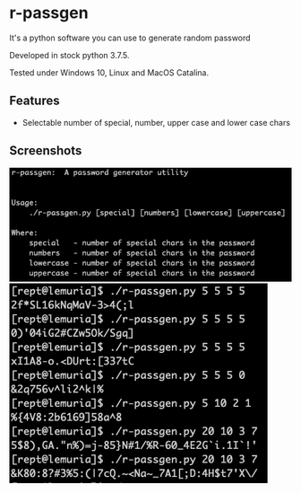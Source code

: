 # r-passgen

It's a python software you can use to generate random password

Developed in stock python 3.7.5.

Tested under Windows 10, Linux and MacOS Catalina.

## Features
- Selectable number of special, number, upper case and lower case chars 

## Screenshots
![Demo1](img/1.png)
![Demo2](img/2.png)

